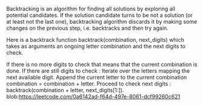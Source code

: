 Backtracking is an algorithm for finding all solutions by exploring all potential candidates. If the solution candidate turns to be not a solution (or at least not the last one), backtracking algorithm discards it by making some changes on the previous step, i.e. backtracks and then try again.

Here is a backtrack function backtrack(combination, next_digits) which takes as arguments an ongoing letter combination and the next digits to check.

If there is no more digits to check that means that the current combination is done.
If there are still digits to check :
Iterate over the letters mapping the next available digit.
Append the current letter to the current combination combination = combination + letter.
Proceed to check next digits : backtrack(combination + letter, next_digits[1:]).
blob:https://leetcode.com/0a6142ad-f64d-497e-8061-dcf99260c621
